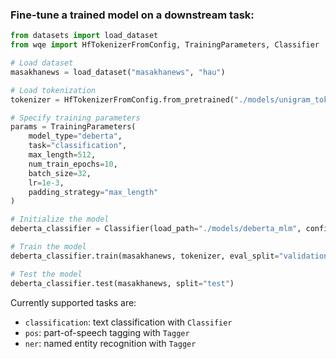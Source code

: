 ### Fine-tune a trained model on a downstream task:

```python
from datasets import load_dataset
from wqe import HfTokenizerFromConfig, TrainingParameters, Classifier

# Load dataset
masakhanews = load_dataset("masakhanews", "hau")

# Load tokenization
tokenizer = HfTokenizerFromConfig.from_pretrained("./models/unigram_tokenizer")

# Specify training parameters
params = TrainingParameters(
    model_type="deberta",
    task="classification",
    max_length=512,
    num_train_epochs=10,
    batch_size=32,
    lr=1e-3,
    padding_strategy="max_length"
)

# Initialize the model
deberta_classifier = Classifier(load_path="./models/deberta_mlm", config=params)

# Train the model
deberta_classifier.train(masakhanews, tokenizer, eval_split="validation")

# Test the model
deberta_classifier.test(masakhanews, split="test")
```

Currently supported tasks are:

- `classification`: text classification with `Classifier`
- `pos`: part-of-speech tagging with `Tagger`
- `ner`: named entity recognition with `Tagger`